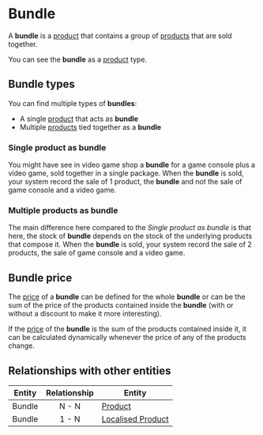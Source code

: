 # Bundle

A **bundle** is a [product] that contains a group of [products] that are sold together.

You can see the **bundle** as a [product] type.

## Bundle types

You can find multiple types of **bundles**:

* A single [product] that acts as **bundle**
* Multiple [products] tied together as a **bundle**

### Single product as bundle

You might have see in video game shop a **bundle** for a game console plus a video game, sold together in a single package. When the **bundle** is sold, your system record the sale of 1 product, the **bundle** and not the sale of game console and a video game.

### Multiple products as bundle

The main difference here compared to the _Single product as bundle_ is that here, the stock of **bundle** depends on the stock of the underlying products that compose it. When the **bundle** is sold, your system record the sale of 2 products, the sale of game console and a video game.

## Bundle price

The [price] of a **bundle** can be defined for the whole **bundle** or can be the sum of the price of the products contained inside the **bundle** (with or without a discount to make it more interesting).

If the [price] of the **bundle** is the sum of the products contained inside it, it can be calculated dynamically whenever the price of any of the products change.


## Relationships with other entities

| Entity | Relationship | Entity |
| --- |:--------:| --- |
| Bundle | N - N | [Product] |
| Bundle | 1 - N | [Localised Product] |



[Localised Product]: ../localised-product.md
[price]: ../price-management/price.md
[product]: ../product-information-management/product.md
[products]: ../product-information-management/product.md
[Product]: ../product-information-management/product.md
